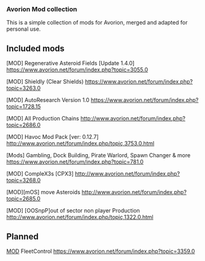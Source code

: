 ### Avorion Mod collection

This is a simple collection of mods for Avorion, merged and adapted for personal use.

## Included mods

[MOD] Regenerative Asteroid Fields [Update 1.4.0]
https://www.avorion.net/forum/index.php?topic=3055.0

[MOD] Shieldly (Clear Shields)
https://www.avorion.net/forum/index.php?topic=3263.0

[MOD] AutoResearch Version 1.0
https://www.avorion.net/forum/index.php?topic=1728.15

[MOD] All Production Chains
http://www.avorion.net/forum/index.php?topic=2686.0

[MOD] Havoc Mod Pack [ver: 0.12.7]
http://www.avorion.net/forum/index.php/topic,3753.0.html

[Mods] Gambling, Dock Building, Pirate Warlord, Spawn Changer & more
https://www.avorion.net/forum/index.php?topic=781.0

[MOD] CompleX3s [CPX3]
http://www.avorion.net/forum/index.php?topic=3268.0

[MOD][mOS] move Asteroids
http://www.avorion.net/forum/index.php?topic=2685.0

[MOD] [OOSnpP]out of sector non player Production
http://www.avorion.net/forum/index.php/topic,1322.0.html

## Planned
[MOD](v0.4) FleetControl
https://www.avorion.net/forum/index.php?topic=3359.0